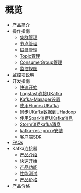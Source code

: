 # 概览



* [产品简介](/ukafka/intro)
* 操作指南
    * [集群管理](/ukafka/common/cluster)
    * [节点管理](/ukafka/common/node)
    * [磁盘管理](/ukafka/common/diskmanager)
    * [Topic管理](/ukafka/common/topic)
    * [ConsumerGroup管理](/ukafka/common/consumergroup)
    * [监控视图](/ukafka/common/monitor)
* [监控项说明](/ukafka/monitor)
* 开发指南
    * [快速开始](/ukafka/develop/basic)
    * [Logstash连接UKafka](/ukafka/develop/logstashdev)
    * [Kafka-Manager设置](/ukafka/develop/kfkmanager)
    * [使用Flume+UKafka](/ukafka/develop/flumedev)
    * [同步UKafka数据到UHadoop](/ukafka/develop/kfkhadoop)
    * [使用Spark消费UKafka消息](/ukafka/develop/kfkspark)
    * [Storm消费kafka消息](/ukafka/develop/kfkstorm)
    * [kafka-rest-proxy安装](/ukafka/develop/kfkrest)
    * [客户端SDK](/ukafka/develop/clientsdk)
* [FAQs](/ukafka/faq)
* Kafka连接器
    * [产品介绍](/ukafka/kafkasinkerintro/intro)
    * [快速开始](/ukafka/kafkasinkerintro/quickstart)
    * [产品功能](/ukafka/kafkasinkerintro/feature)
    * [性能测试](/ukafka/kafkasinkerintro/perftest)
    * [产品价格](/ukafka/kafkasinkerintro/price)
* [产品价格](/ukafka/price)
